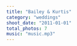 ```yaml
---
title: "Bailey & Kurtis"
category: "weddings"
shoot_date: "2011-01-01"
total_photos: 7
music: "music.mp3"
---
```

